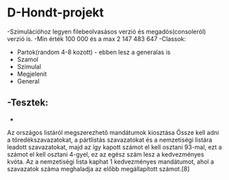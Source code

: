 # D-Hondt-projekt

-Szimulációhoz legyen filebeolvasásos verzió és megadós(consoleról) verzió is.
-Min érték 100 000 és a max 2 147 483 647
-Classok:
  - Partok(random 4-8 kozott) - ebben lesz a generalas is
  - Szamol
  - Szimulal
  - Megjelenit
  - General

-Tesztek:
-
-
Az országos listáról megszerezhető mandátumok kiosztása
Össze kell adni a töredékszavazatokat, a pártlistás szavazatokat és a nemzetiségi listára leadott szavazatokat, majd az így kapott számot el kell osztani 93-mal, ezt a számot el kell osztani 4-gyel, ez az egész szám lesz a kedvezményes kvóta. Az a nemzetiségi lista kaphat 1 kedvezményes mandátumot, ahol a szavazatok száma meghaladja az előbb megállapított számot.[8]
